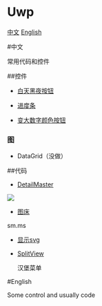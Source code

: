 ﻿# Uwp

[中文](#中文)
[English](#English)

#中文

常用代码和控件

##控件

 - [白天黑夜按钮](uwp/control/NightDayThemeToggleButton)

 - [进度条](uwp/control/Progress)

 - [变大数字颜色按钮](uwp/control/RountGradualFigure)

### 图

 - DataGrid（没做）

##代码

 - [DetailMaster](uwp/src/DetailMaster)

 ![](http://img.blog.csdn.net/20160806130438076)

 - [图床](uwp/src/Imageshack)

  sm.ms

 - [显示svg](uwp/src/ScalableVectorGraphic)

 - [SplitView](uwp/src/SplitView)
   
   汉堡菜单


#English

Some control and usually code


